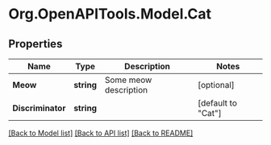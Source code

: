 # Org.OpenAPITools.Model.Cat

## Properties

Name | Type | Description | Notes
------------ | ------------- | ------------- | -------------
**Meow** | **string** | Some meow description | [optional] 
**Discriminator** | **string** |  | [default to "Cat"]

[[Back to Model list]](../README.md#documentation-for-models) [[Back to API list]](../README.md#documentation-for-api-endpoints) [[Back to README]](../README.md)

